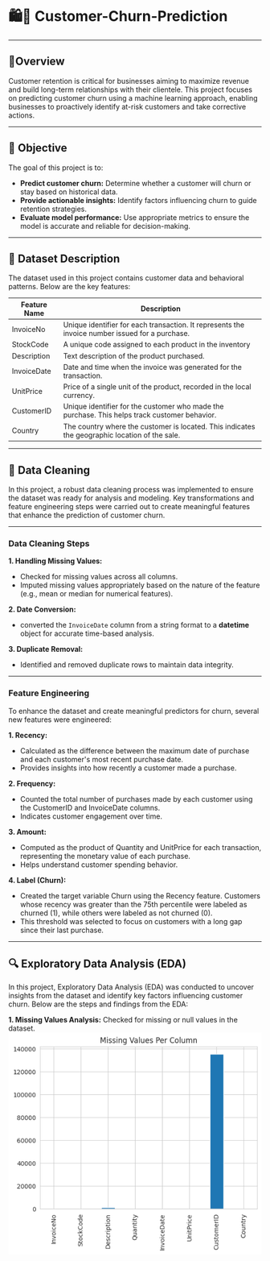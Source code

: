 # 🛍️🛒 Customer-Churn-Prediction
---
## 📖Overview
Customer retention is critical for businesses aiming to maximize revenue and build long-term relationships with their clientele. This project focuses on predicting customer churn using a machine learning approach, enabling businesses to proactively identify at-risk customers and take corrective actions.

---
## 🎯 Objective

The goal of this project is to:

*  **Predict customer churn:** Determine whether a customer will churn or stay based on historical data.
*  **Provide actionable insights:** Identify factors influencing churn to guide retention strategies.
*  **Evaluate model performance:** Use appropriate metrics to ensure the model is accurate and reliable for decision-making.
---
## 📂 Dataset Description
The dataset used in this project contains customer data and behavioral patterns. Below are the key features:

| Feature Name        | Description                                                                                      |    
|---------------------|--------------------------------------------------------------------------------------------------|
| InvoiceNo           | Unique identifier for each transaction. It represents the invoice number issued for a purchase.  | 
| StockCode           | A unique code assigned to each product in the inventory                                          | 
| Description         | Text description of the product purchased.                                                       |                                                          | Quantity            | Number of units of the product purchased in the transaction.                                     |
| InvoiceDate         | Date and time when the invoice was generated for the transaction.                                |
| UnitPrice           | Price of a single unit of the product, recorded in the local currency.                           |
| CustomerID          | Unique identifier for the customer who made the purchase. This helps track customer behavior.    |
| Country             | The country where the customer is located. This indicates the geographic location of the sale.   |                                                          

---

## 🧹 Data Cleaning
In this project, a robust data cleaning process was implemented to ensure the dataset was ready for analysis and modeling. Key transformations and feature engineering steps were carried out to create meaningful features that enhance the prediction of customer churn.

---

### Data Cleaning Steps

**1.  Handling Missing Values:**
*  Checked for missing values across all columns.
*  Imputed missing values appropriately based on the nature of the feature (e.g., mean or median for numerical features).

**2.  Date Conversion:**
*  converted the ```InvoiceDate``` column from a string format to a **datetime** object for accurate time-based analysis.

**3.  Duplicate Removal:**
*  Identified and removed duplicate rows to maintain data integrity.

---

### Feature Engineering

To enhance the dataset and create meaningful predictors for churn, several new features were engineered:

**1.  Recency:**
*  Calculated as the difference between the maximum date of purchase and each customer's most recent purchase date.
*  Provides insights into how recently a customer made a purchase.

**2.  Frequency:**
*  Counted the total number of purchases made by each customer using the CustomerID and InvoiceDate columns.
*  Indicates customer engagement over time.

**3.  Amount:**
*  Computed as the product of Quantity and UnitPrice for each transaction, representing the monetary value of each purchase.
*  Helps understand customer spending behavior.

**4.  Label (Churn):**
*  Created the target variable Churn using the Recency feature. Customers whose recency was greater than the 75th percentile were labeled as churned (1), while others were labeled as not churned (0).
*  This threshold was selected to focus on customers with a long gap since their last purchase.

---

## 🔍 Exploratory Data Analysis (EDA)
In this project, Exploratory Data Analysis (EDA) was conducted to uncover insights from the dataset and identify key factors influencing customer churn. Below are the steps and findings from the EDA:

**1.  Missing Values Analysis:**
Checked for missing or null values in the dataset.
 ![alt text](https://github.com/Evykings/Customer-Churn-Prediction/blob/main/missing%20values.png)


